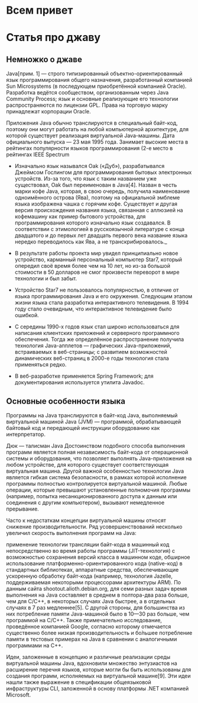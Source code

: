 # Всем привет 

# Статья про джаву 


## Немножко о джаве 
Java[прим. 1] — строго типизированный объектно-ориентированный язык программирования общего назначения, разработанный компанией Sun Microsystems (в последующем приобретённой компанией Oracle). Разработка ведётся сообществом, организованным через Java Community Process; язык и основные реализующие его технологии распространяются по лицензии GPL. Права на торговую марку принадлежат корпорации Oracle.

Приложения Java обычно транслируются в специальный байт-код, поэтому они могут работать на любой компьютерной архитектуре, для которой существует реализация виртуальной Java-машины. Дата официального выпуска — 23 мая 1995 года. Занимает высокие места в рейтингах популярности языков программирования (2-е место в рейтингах IEEE Spectrum 

 * Изначально язык назывался Oak («Дуб»), разрабатывался Джеймсом Гослингом для программирования бытовых электронных устройств. Из-за того, что язык с таким названием уже существовал, Oak был переименован в Java[4]. Назван в честь марки кофе Java, которая, в свою очередь, получила наименование одноимённого острова (Ява), поэтому на официальной эмблеме языка изображена чашка с горячим кофе. Существует и другая версия происхождения названия языка, связанная с аллюзией на кофемашину как пример бытового устройства, для программирования которого изначально язык создавался. В соответствии с этимологией в русскоязычной литературе с конца двадцатого и до первых лет двадцать первого века название языка нередко переводилось как Ява, а не транскрибировалось._

* В результате работы проекта мир увидел принципиально новое устройство, карманный персональный компьютер Star7, который опередил своё время более чем на 10 лет, но из-за большой стоимости в 50 долларов не смог произвести переворот в мире технологии и был забыт.

* Устройство Star7 не пользовалось популярностью, в отличие от языка программирования Java и его окружения. Следующим этапом жизни языка стала разработка интерактивного телевидения. В 1994 году стало очевидным, что интерактивное телевидение было ошибкой.

* С середины 1990-х годов язык стал широко использоваться для написания клиентских приложений и серверного программного обеспечения. Тогда же определённое распространение получила технология Java-апплетов — графических Java-приложений, встраиваемых в веб-страницы; с развитием возможностей динамических веб-страниц в 2000-е годы технология стала применяться редко.

* В веб-разработке применяется Spring Framework; для документирования используется утилита Javadoc.

## Основные особенности языка
Программы на Java транслируются в байт-код Java, выполняемый виртуальной машиной Java (JVM) — программой, обрабатывающей байтовый код и передающей инструкции оборудованию как интерпретатор.


Дюк — талисман Java
Достоинством подобного способа выполнения программ является полная независимость байт-кода от операционной системы и оборудования, что позволяет выполнять Java-приложения на любом устройстве, для которого существует соответствующая виртуальная машина. Другой важной особенностью технологии Java является гибкая система безопасности, в рамках которой исполнение программы полностью контролируется виртуальной машиной. Любые операции, которые превышают установленные полномочия программы (например, попытка несанкционированного доступа к данным или соединения с другим компьютером), вызывают немедленное прерывание.

Часто к недостаткам концепции виртуальной машины относят снижение производительности. Ряд усовершенствований несколько увеличил скорость выполнения программ на Java:

применение технологии трансляции байт-кода в машинный код непосредственно во время работы программы (JIT-технология) с возможностью сохранения версий класса в машинном коде,
обширное использование платформенно-ориентированного кода (native-код) в стандартных библиотеках,
аппаратные средства, обеспечивающие ускоренную обработку байт-кода (например, технология Jazelle, поддерживаемая некоторыми процессорами архитектуры ARM).
По данным сайта shootout.alioth.debian.org, для семи разных задач время выполнения на Java составляет в среднем в полтора-два раза больше, чем для C/C++, в некоторых случаях Java быстрее, а в отдельных случаях в 7 раз медленнее[5]. С другой стороны, для большинства из них потребление памяти Java-машиной было в 10—30 раз больше, чем программой на C/C++. Также примечательно исследование, проведённое компанией Google, согласно которому отмечается существенно более низкая производительность и бо́льшее потребление памяти в тестовых примерах на Java в сравнении с аналогичными программами на C++.

Идеи, заложенные в концепцию и различные реализации среды виртуальной машины Java, вдохновили множество энтузиастов на расширение перечня языков, которые могли бы быть использованы для создания программ, исполняемых на виртуальной машине[9]. Эти идеи нашли также выражение в спецификации общеязыковой инфраструктуры CLI, заложенной в основу платформы .NET компанией Microsoft.